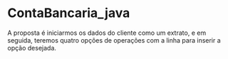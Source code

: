 # ContaBancaria_java
A proposta é iniciarmos os dados do cliente como um extrato, e em seguida, teremos quatro opções de operações com a linha para inserir a opção desejada.
